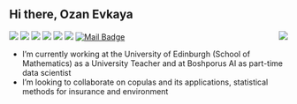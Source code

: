 ## Hi there, Ozan Evkaya

<!--
**oevkaya/oevkaya** is a ✨ _special_ ✨ repository because its `README.md` (this file) appears on your GitHub profile.

Here are some ideas to get you started:

- 🔭 I’m currently working at the University of Edinburgh (School of Mathematics) as a University Teacher and at Boshporus AI as part-time data scientist
- 🌱 I’m currently learning ...
- 👯 I’m looking to collaborate on ...
- 🤔 I’m looking for help with ...
- 💬 Ask me about ...
- 📫 How to reach me: ...
- 😄 Pronouns: ...
- ⚡ Fun fact: ...
-->

<img align='right' src="https://github-readme-stats.vercel.app/api?username=oevkaya&show_icons=true">

[![](https://img.shields.io/badge/linkedin-%230077B5.svg?&style=for-the-badge&logo=linkedin&logoColor=white)](https://www.linkedin.com/in/ozanevkaya/)
[![](https://img.shields.io/badge/medium-%2312100E.svg?&style=for-the-badge&logo=medium&logoColor=white)](https://medium.com/@ozanevkaya)
[![](https://img.shields.io/badge/researchgate-%230077B5.svg?&style=for-the-badge&logo=researchgate&logoColor=white)](https://www.researchgate.net/profile/Ozan-Evkaya/)
[![](https://img.shields.io/badge/scholar.google-%230077B5.svg?&style=for-the-badge&logo=scholar.google&logoColor=white)](https://scholar.google.com.tr/citations?user=9ZCG7e8AAAAJ&hl=en)
[![](https://img.shields.io/badge/orcid-%230077B5.svg?&style=for-the-badge&logo=orcid&logoColor=white)](https://orcid.org/0000-0002-5076-8144)
[![](https://img.shields.io/badge/instagram-%23E4405F.svg?&style=for-the-badge&logo=instagram&logoColor=white)](https://www.instagram.com/ozanevkaya/)
[![Mail Badge](https://img.shields.io/badge/ozanevkaya@gmail.com-c14438?style=for-the-badge&logo=Gmail&logoColor=white&link=mailto:ozanevkaya@gmail.com)](mailto:ozanevkaya@gmail.com)

- I’m currently working at the University of Edinburgh (School of Mathematics) as a University Teacher and at Boshporus AI as part-time data scientist
- I’m looking to collaborate on copulas and its applications, statistical methods for insurance and environment
